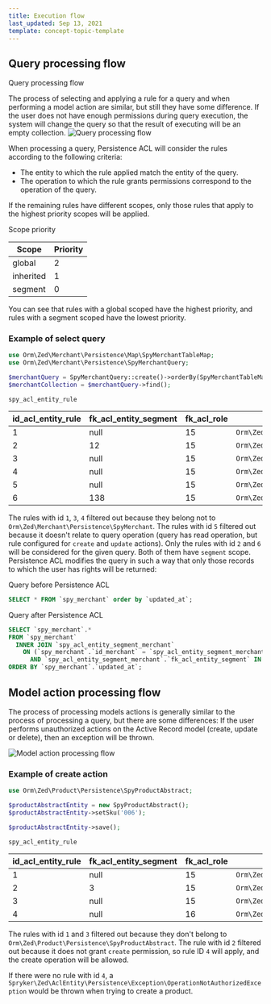 ```yaml
---
title: Execution flow
last_updated: Sep 13, 2021
template: concept-topic-template
---
```

## Query processing flow
Query processing flow

The process of selecting and applying a rule for a query and when performing a model action are similar, but still they have some difference.
If the user does not have enough permissions during query execution, the system will change the query so that the result of executing will be an empty collection.
![Query processing flow]()

When processing a query, Persistence ACL will consider the rules according to the following criteria:
- The entity to which the rule applied  match the entity of the query.
- The operation to which the rule grants permissions correspond to the operation of the query.

If the remaining rules have different scopes, only those rules that apply to the highest priority scopes will be applied.

Scope priority

| Scope     | Priority |
|-----------|----------|
| global    | 2        |
| inherited | 1        |
| segment   | 0        |

You can see that rules with a global scoped have the highest priority, and rules with a segment scoped have the lowest priority.

### Example of select query

```php
use Orm\Zed\Merchant\Persistence\Map\SpyMerchantTableMap;
use Orm\Zed\Merchant\Persistence\SpyMerchantQuery;

$merchantQuery = SpyMerchantQuery::create()->orderBy(SpyMerchantTableMap::COL_UPDATED_AT);
$merchantCollection = $merchantQuery->find();
```

`spy_acl_entity_rule`

id_acl_entity_rule | fk_acl_entity_segment   | fk_acl_role | entity                                        | permission_mask | scope |
|------------------|-------------------------|-------------|-----------------------------------------------|-----------------|-------|
| 1                | null                    | 15          | `Orm\Zed\Country\Persistence\SpyCountry`      | 1               | 0     |
| 2                | 12                      | 15          | `Orm\Zed\Merchant\Persistence\SpyMerchant`    | 15              | 1     |
| 3                | null                    | 15          | `Orm\Zed\Sales\Persistence\SpySalesOrderItem` | 7               | 2     |
| 4                | null                    | 15          | `Orm\Zed\Customer\Persistence\SpyCustomer`    | 1               | 0     |
| 5                | null                    | 15          | `Orm\Zed\Merchant\Persistence\SpyMerchant`    | 6               | 0     |
| 6                | 138                     | 15          | `Orm\Zed\Merchant\Persistence\SpyMerchant`    | 1               | 1     |

The rules with id `1`, `3`, `4` filtered out because they belong not to `Orm\Zed\Merchant\Persistence\SpyMerchant`.
The rules with id `5` filtered out because it doesn't relate to query operation (query has read operation, but rule configured for `create` and `update` actions).
Only the rules with id `2` and `6` will be considered for the given query. Both of them have `segment` scope.
Persistence ACL modifies the query in such a way that only those records to which the user has rights will be returned:

Query before Persistence ACL
```sql
SELECT * FROM `spy_merchant` order by `updated_at`;
```

Query after Persistence ACL
```sql
SELECT `spy_merchant`.* 
FROM `spy_merchant`
  INNER JOIN `spy_acl_entity_segment_merchant` 
    ON (`spy_merchant`.`id_merchant` = `spy_acl_entity_segment_merchant`.`fk_merchant`
      AND `spy_acl_entity_segment_merchant`.`fk_acl_entity_segment` IN (12, 138))
ORDER BY `spy_merchant`.`updated_at`;
```

## Model action processing flow

The process of processing models actions is generally similar to the process of processing a query, but there are some differences:
If the user performs unauthorized actions on the Active Record model (create, update or delete), then an exception will be thrown.

![Model action processing flow]()

### Example of create action

```php
use Orm\Zed\Product\Persistence\SpyProductAbstract;

$productAbstractEntity = new SpyProductAbstract();
$productAbstractEntity->setSku('006');

$productAbstractEntity->save();
```

`spy_acl_entity_rule`

id_acl_entity_rule | fk_acl_entity_segment   | fk_acl_role | entity                                           | permission_mask | scope |
|------------------|-------------------------|-------------|--------------------------------------------------|-----------------|-------|
| 1                | null                    | 15          | `Orm\Zed\Country\Persistence\SpyCountry`         | 1               | 0     |
| 2                | 3                       | 15          | `Orm\Zed\Product\Persistence\SpyProductAbstract` | 13              | 1     |
| 3                | null                    | 15          | `Orm\Zed\Store\Persistence\SpyStore`             | 1               | 0     |
| 4                | null                    | 16          | `Orm\Zed\Product\Persistence\SpyProductAbstract` | 7               | 0     |

The rules with id `1` and `3` filtered out because they don't belong to `Orm\Zed\Product\Persistence\SpyProductAbstract`.
The rule with id `2` filtered out because it does not grant `create` permission, so rule ID `4` will apply, and the create operation will be allowed.

If there were no rule with id `4`, a `Spryker\Zed\AclEntity\Persistence\Exception\OperationNotAuthorizedException` would be thrown when trying to create a product.

